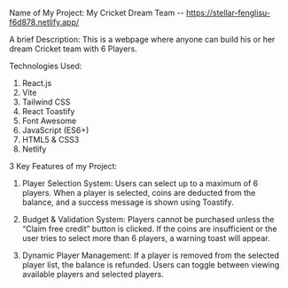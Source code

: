 Name of My Project: My Cricket Dream Team -- https://stellar-fenglisu-f6d878.netlify.app/


A brief Description: This is a webpage where anyone can build his or her dream Cricket team with 6 Players.


Technologies Used:
1. React.js 
2. Vite 
3. Tailwind CSS 
4. React Toastify 
5. Font Awesome 
6. JavaScript (ES6+) 
7. HTML5 & CSS3 
8. Netlify 



3 Key Features of my Project:

1. Player Selection System: Users can select up to a maximum of 6 players. When a player is selected, coins are deducted from the balance, and a success message is shown using Toastify.

2. Budget & Validation System: Players cannot be purchased unless the “Claim free credit” button is clicked. If the coins are insufficient or the user tries to select more than 6 players, a warning toast will appear.

3. Dynamic Player Management: If a player is removed from the selected player list, the balance is refunded. Users can toggle between viewing available players and selected players.
